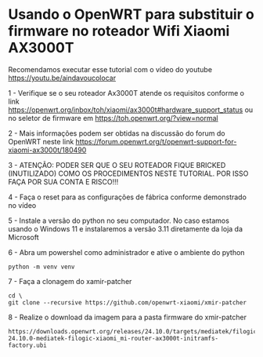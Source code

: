 # Usando o OpenWRT para substituir o firmware no roteador Wifi Xiaomi AX3000T #

Recomendamos executar esse tutorial com o vídeo do youtube https://youtu.be/aindavoucolocar

1 - Verifique se o seu roteador Ax3000T atende os requisitos conforme o link https://openwrt.org/inbox/toh/xiaomi/ax3000t#hardware_support_status ou no seletor de firmware em https://toh.openwrt.org/?view=normal

2 - Mais informações podem ser obtidas na discussão do forum do OpenWRT neste link https://forum.openwrt.org/t/openwrt-support-for-xiaomi-ax3000t/180490

3 - ATENÇÃO: PODER SER QUE O SEU ROTEADOR FIQUE BRICKED (INUTILIZADO) COMO OS PROCEDIMENTOS NESTE TUTORIAL. POR ISSO FAÇA POR SUA CONTA E RISCO!!!

4 - Faça o reset para as configurações de fábrica conforme demonstrado no vídeo

5 - Instale a versão do python no seu computador. No caso estamos usando o Windows 11 e instalaremos a versão 3.11 diretamente da loja da Microsoft

6 - Abra um powershel como administrador e ative o ambiente do python 
```
python -m venv venv
```
7 - Faça a clonagem do xamir-patcher
```
cd \
git clone --recursive https://github.com/openwrt-xiaomi/xmir-patcher
```
8 - Realize o download da imagem para a pasta firmware do xmir-patcher
```
https://downloads.openwrt.org/releases/24.10.0/targets/mediatek/filogic/openwrt-24.10.0-mediatek-filogic-xiaomi_mi-router-ax3000t-initramfs-factory.ubi
```

